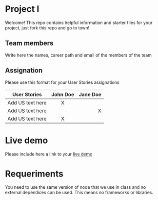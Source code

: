 # Project I

Welcome! This repo contains helpful information and starter files for your project, just fork this repo and go to town!

## Team members

Write here the names, career path and email of the members of the team

## Assignation 

Please use this format for your User Stories assignations

| User Stories     | John Doe | Jane Doe |
| ---------------- | :--: | ---: |
| Add US text here |  X   |      |
| Add US text here |      |    X |
| Add US text here |  X   |      |

# Live demo

Please include here a link to your [live demo](https://andyhernandez-ksquare.github.io/project2_conway/)

# Requeriments
You need to use the same version of node that we use in class and no external dependices can be used. This means no frameworks or libraries.

